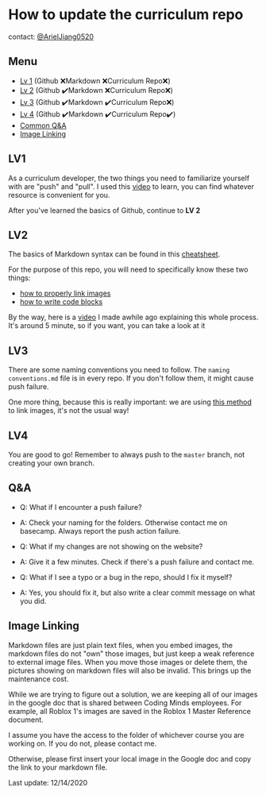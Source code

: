 # How to update the curriculum repo

contact: [@ArielJiang0520](https://github.com/ArielJiang0520)

## Menu

- [Lv 1](#lv1) (Github :x:Markdown :x:Curriculum Repo:x:)
- [Lv 2](#lv2) (Github :heavy_check_mark:Markdown :x:Curriculum Repo:x:)
- [Lv 3](#lv3) (Github :heavy_check_mark:Markdown :heavy_check_mark:Curriculum Repo:x:)
- [Lv 4](#lv4)  (Github :heavy_check_mark:Markdown :heavy_check_mark:Curriculum Repo:heavy_check_mark:)
- [Common Q&A](#qa)
- [Image Linking](#image)

## LV1 <a name='lv1'></a>

As a curriculum developer, the two things you need to familiarize yourself with are "push" and "pull". I used this [video]() to learn, you can find whatever resource is convenient for you.

After you've learned the basics of Github, continue to **LV 2**

## LV2 <a name='lv2'></a>

The basics of Markdown syntax can be found in this [cheatsheet](https://www.markdownguide.org/basic-syntax/).

For the purpose of this repo, you will need to specifically know these two things:

- [how to properly link images](#image)
- [how to write code blocks](https://www.markdownguide.org/extended-syntax/#fenced-code-blocks)

By the way, here is a [video](https://youtu.be/ieHsriFbkRs) I made awhile ago explaining this whole process. It's around 5 minute, so if you want, you can take a look at it

## LV3 <a name='lv3'></a>

There are some naming conventions you need to follow. The `naming conventions.md` file is in every repo. If you don't follow them, it might cause push failure.

One more thing, because this is really important: we are using [this method](#image) to link images, it's not the usual way!

## LV4 <a name='lv4'></a>

You are good to go! Remember to always push to the `master` branch, not creating your own branch.

## Q&A

- Q: What if I encounter a push failure?
- A: Check your naming for the folders. Otherwise contact me on basecamp. Always report the push action failure.



- Q: What if my changes are not showing on the website?
- A: Give it a few minutes. Check if there's a push failure and contact me.



- Q: What if I see a typo or a bug in the repo, should I fix it myself?
- A: Yes, you should fix it, but also write a clear commit message on what you did.

## Image Linking <a name='image'></a>

Markdown files are just plain text files, when you embed images, the markdown files do not "own" those images, but just keep a weak reference to external image files. When you move those images or delete them, the pictures showing on markdown files will also be invalid. This brings up the maintenance cost.

While we are trying to figure out a solution, we are keeping all of our images in the google doc that is shared between Coding Minds employees. For example, all Roblox 1's images are saved in the Roblox 1 Master Reference document. 

I assume you have the access to the folder of whichever course you are working on. If you do not, please contact me.

Otherwise, please first insert your local image in the Google doc and copy the link to your markdown file.



Last update: 12/14/2020